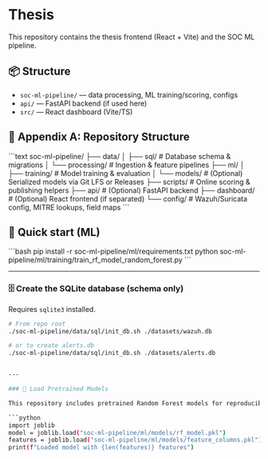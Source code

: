# Thesis

This repository contains the thesis frontend (React + Vite) and the SOC ML pipeline.

## 📦 Structure
- `soc-ml-pipeline/` — data processing, ML training/scoring, configs
- `api/` — FastAPI backend (if used here)
- `src/` — React dashboard (Vite/TS)

## 📂 Appendix A: Repository Structure
\`\`\`text
soc-ml-pipeline/
├── data/
│   ├── sql/                   # Database schema & migrations
│   └── processing/            # Ingestion & feature pipelines
├── ml/
│   ├── training/              # Model training & evaluation
│   └── models/                # (Optional) Serialized models via Git LFS or Releases
├── scripts/                   # Online scoring & publishing helpers
├── api/                       # (Optional) FastAPI backend
├── dashboard/                 # (Optional) React frontend (if separated)
└── config/                    # Wazuh/Suricata config, MITRE lookups, field maps
\`\`\`

## 🚀 Quick start (ML)
\`\`\`bash
pip install -r soc-ml-pipeline/ml/requirements.txt
python soc-ml-pipeline/ml/training/train_rf_model_random_forest.py
\`\`\`

---

### 🗄️ Create the SQLite database (schema only)

Requires `sqlite3` installed.

```bash
# From repo root
./soc-ml-pipeline/data/sql/init_db.sh ./datasets/wazuh.db

# or to create alerts.db
./soc-ml-pipeline/data/sql/init_db.sh ./datasets/alerts.db


---

### 🧠 Load Pretrained Models

This repository includes pretrained Random Forest models for reproducibility.

```python
import joblib
model = joblib.load("soc-ml-pipeline/ml/models/rf_model.pkl")
features = joblib.load("soc-ml-pipeline/ml/models/feature_columns.pkl")
print(f"Loaded model with {len(features)} features")
